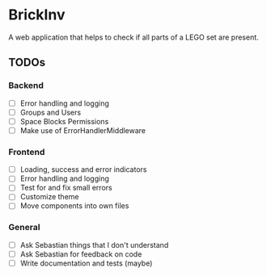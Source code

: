# BrickInv

A web application that helps to check if all parts of a LEGO set are present.

## TODOs

### Backend

- [ ] Error handling and logging
- [ ] Groups and Users
- [ ] Space Blocks Permissions
- [ ] Make use of ErrorHandlerMiddleware

### Frontend

- [ ] Loading, success and error indicators
- [ ] Error handling and logging
- [ ] Test for and fix small errors
- [ ] Customize theme
- [ ] Move components into own files

### General

- [ ] Ask Sebastian things that I don't understand
- [ ] Ask Sebastian for feedback on code
- [ ] Write documentation and tests (maybe)
